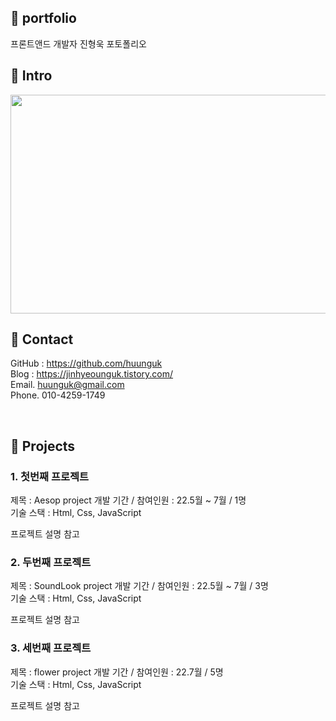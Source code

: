 ## 📌 portfolio

프론트앤드 개발자 진형욱 포토폴리오

## 📌 Intro
<img src="https://user-images.githubusercontent.com/100752008/177001479-896920c6-8534-4b59-aa04-0f54f29ae473.jpg" width="600" height="350">

<br>

## 📌 Contact
GitHub : https://github.com/huunguk <br>
Blog : https://jinhyeounguk.tistory.com/ <br>
Email. huunguk@gmail.com <br>
Phone. 010-4259-1749<br>

<br>

## 📌 Projects 
### 1. 첫번째 프로젝트
  제목 : Aesop project
  개발 기간 / 참여인원 : 22.5월 ~ 7월 / 1명<br>
  기술 스택 : Html, Css, JavaScript
  
  프로젝트 설명 참고
  <br>

### 2. 두번째 프로젝트
  제목 : SoundLook project
  개발 기간 / 참여인원 : 22.5월 ~ 7월 / 3명<br>
  기술 스택 : Html, Css, JavaScript
  
  프로젝트 설명 참고
  <br>
  

### 3. 세번째 프로젝트
  제목 : flower project
  개발 기간 / 참여인원 : 22.7월 / 5명<br>
  기술 스택 : Html, Css, JavaScript
  
  프로젝트 설명 참고<br>
